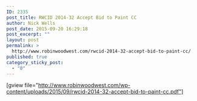 ```yaml
---
ID: 2335
post_title: RWCID 2014-32 Accept Bid to Paint CC
author: Nick Wells
post_date: 2015-09-20 16:29:18
post_excerpt: ""
layout: post
permalink: >
  http://www.robinwoodwest.com/rwcid-2014-32-accept-bid-to-paint-cc/
published: true
category_sticky_post:
  - "0"
---
```

[gview file="http://www.robinwoodwest.com/wp-content/uploads/2015/09/rwcid-2014-32-accept-bid-to-paint-cc.pdf"]